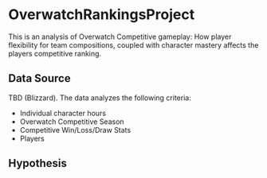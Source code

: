 # OverwatchRankingsProject
This is an analysis of Overwatch Competitive gameplay: How player flexibility for team compositions, coupled with character mastery affects the players competitive ranking.

## Data Source
TBD (Blizzard). The data analyzes the following criteria:
* Individual character hours
* Overwatch Competitive Season
* Competitive Win/Loss/Draw Stats
* Players

## Hypothesis
